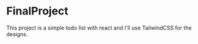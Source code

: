 # FinalProject
This project is a simple todo list with react and I'll use TailwindCSS for the designs.

